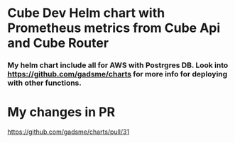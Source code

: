 # Cube Dev Helm chart with Prometheus metrics from Cube Api and Cube Router

###  My helm chart include all for AWS with Postrgres DB. Look into https://github.com/gadsme/charts for more info for deploying with other functions.

# My changes in PR

https://github.com/gadsme/charts/pull/31

